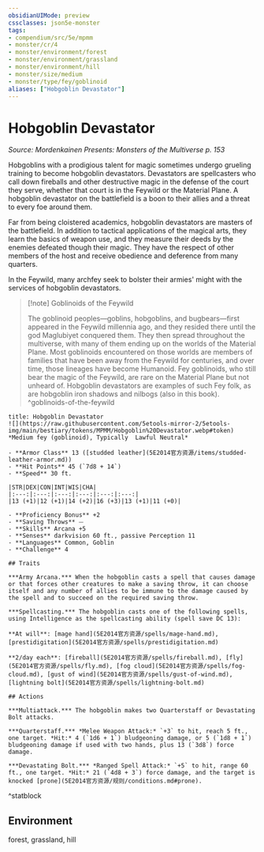 ```yaml
---
obsidianUIMode: preview
cssclasses: json5e-monster
tags:
- compendium/src/5e/mpmm
- monster/cr/4
- monster/environment/forest
- monster/environment/grassland
- monster/environment/hill
- monster/size/medium
- monster/type/fey/goblinoid
aliases: ["Hobgoblin Devastator"]
---
```

# Hobgoblin Devastator
*Source: Mordenkainen Presents: Monsters of the Multiverse p. 153*  

Hobgoblins with a prodigious talent for magic sometimes undergo grueling training to become hobgoblin devastators. Devastators are spellcasters who call down fireballs and other destructive magic in the defense of the court they serve, whether that court is in the Feywild or the Material Plane. A hobgoblin devastator on the battlefield is a boon to their allies and a threat to every foe around them.

Far from being cloistered academics, hobgoblin devastators are masters of the battlefield. In addition to tactical applications of the magical arts, they learn the basics of weapon use, and they measure their deeds by the enemies defeated though their magic. They have the respect of other members of the host and receive obedience and deference from many quarters.

In the Feywild, many archfey seek to bolster their armies' might with the services of hobgoblin devastators.

> [!note] Goblinoids of the Feywild
> 
> The goblinoid peoples—goblins, hobgoblins, and bugbears—first appeared in the Feywild millennia ago, and they resided there until the god Maglubiyet conquered them. They then spread throughout the multiverse, with many of them ending up on the worlds of the Material Plane. Most goblinoids encountered on those worlds are members of families that have been away from the Feywild for centuries, and over time, those lineages have become Humanoid. Fey goblinoids, who still bear the magic of the Feywild, are rare on the Material Plane but not unheard of. Hobgoblin devastators are examples of such Fey folk, as are hobgoblin iron shadows and nilbogs (also in this book).
^goblinoids-of-the-feywild

```ad-statblock
title: Hobgoblin Devastator
![](https://raw.githubusercontent.com/5etools-mirror-2/5etools-img/main/bestiary/tokens/MPMM/Hobgoblin%20Devastator.webp#token)
*Medium fey (goblinoid), Typically  Lawful Neutral*

- **Armor Class** 13 ([studded leather](5E2014官方资源/items/studded-leather-armor.md))
- **Hit Points** 45 (`7d8 + 14`)
- **Speed** 30 ft.

|STR|DEX|CON|INT|WIS|CHA|
|:---:|:---:|:---:|:---:|:---:|:---:|
|13 (+1)|12 (+1)|14 (+2)|16 (+3)|13 (+1)|11 (+0)|

- **Proficiency Bonus** +2
- **Saving Throws** ⏤
- **Skills** Arcana +5
- **Senses** darkvision 60 ft., passive Perception 11
- **Languages** Common, Goblin
- **Challenge** 4

## Traits

***Army Arcana.*** When the hobgoblin casts a spell that causes damage or that forces other creatures to make a saving throw, it can choose itself and any number of allies to be immune to the damage caused by the spell and to succeed on the required saving throw.

***Spellcasting.*** The hobgoblin casts one of the following spells, using Intelligence as the spellcasting ability (spell save DC 13):

**At will**: [mage hand](5E2014官方资源/spells/mage-hand.md), [prestidigitation](5E2014官方资源/spells/prestidigitation.md)

**2/day each**: [fireball](5E2014官方资源/spells/fireball.md), [fly](5E2014官方资源/spells/fly.md), [fog cloud](5E2014官方资源/spells/fog-cloud.md), [gust of wind](5E2014官方资源/spells/gust-of-wind.md), [lightning bolt](5E2014官方资源/spells/lightning-bolt.md)

## Actions

***Multiattack.*** The hobgoblin makes two Quarterstaff or Devastating Bolt attacks.

***Quarterstaff.*** *Melee Weapon Attack:* `+3` to hit, reach 5 ft., one target. *Hit:* 4 (`1d6 + 1`) bludgeoning damage, or 5 (`1d8 + 1`) bludgeoning damage if used with two hands, plus 13 (`3d8`) force damage.

***Devastating Bolt.*** *Ranged Spell Attack:* `+5` to hit, range 60 ft., one target. *Hit:* 21 (`4d8 + 3`) force damage, and the target is knocked [prone](5E2014官方资源/规则/conditions.md#prone).
```
^statblock

## Environment

forest, grassland, hill